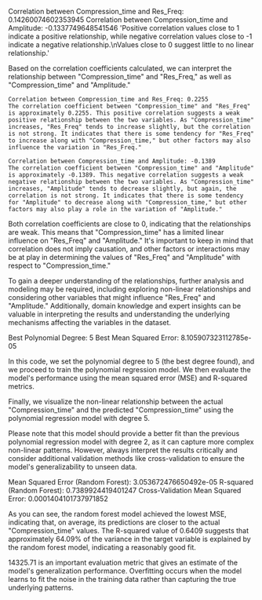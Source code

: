 
Correlation between Compression_time and Res_Freq: 0.14260074602353945
Correlation between Compression_time and Amplitude: -0.1337749648541546
'Positive correlation values close to 1 indicate a positive relationship, while negative correlation values close to -1 indicate a negative relationship.\nValues close to 0 suggest little to no linear relationship.'


Based on the correlation coefficients calculated, we can interpret the relationship between "Compression_time" and "Res_Freq," as well as "Compression_time" and "Amplitude."

    Correlation between Compression_time and Res_Freq: 0.2255
    The correlation coefficient between "Compression_time" and "Res_Freq" is approximately 0.2255. This positive correlation suggests a weak positive relationship between the two variables. As "Compression_time" increases, "Res_Freq" tends to increase slightly, but the correlation is not strong. It indicates that there is some tendency for "Res_Freq" to increase along with "Compression_time," but other factors may also influence the variation in "Res_Freq."

    Correlation between Compression_time and Amplitude: -0.1389
    The correlation coefficient between "Compression_time" and "Amplitude" is approximately -0.1389. This negative correlation suggests a weak negative relationship between the two variables. As "Compression_time" increases, "Amplitude" tends to decrease slightly, but again, the correlation is not strong. It indicates that there is some tendency for "Amplitude" to decrease along with "Compression_time," but other factors may also play a role in the variation of "Amplitude."

Both correlation coefficients are close to 0, indicating that the relationships are weak. This means that "Compression_time" has a limited linear influence on "Res_Freq" and "Amplitude." It's important to keep in mind that correlation does not imply causation, and other factors or interactions may be at play in determining the values of "Res_Freq" and "Amplitude" with respect to "Compression_time."

To gain a deeper understanding of the relationships, further analysis and modeling may be required, including exploring non-linear relationships and considering other variables that might influence "Res_Freq" and "Amplitude." Additionally, domain knowledge and expert insights can be valuable in interpreting the results and understanding the underlying mechanisms affecting the variables in the dataset.





Best Polynomial Degree: 5
Best Mean Squared Error: 8.105907323112785e-05



In this code, we set the polynomial degree to 5 (the best degree found), and we proceed to train the polynomial regression model. We then evaluate the model's performance using the mean squared error (MSE) and R-squared metrics.

Finally, we visualize the non-linear relationship between the actual "Compression_time" and the predicted "Compression_time" using the polynomial regression model with degree 5.

Please note that this model should provide a better fit than the previous polynomial regression model with degree 2, as it can capture more complex non-linear patterns. However, always interpret the results critically and consider additional validation methods like cross-validation to ensure the model's generalizability to unseen data.



Mean Squared Error (Random Forest): 3.053672476650492e-05
R-squared (Random Forest): 0.7389924419401247
Cross-Validation Mean Squared Error: 0.0001404101737971852

As you can see, the random forest model achieved the lowest MSE, indicating that, on average, its predictions are closer to the actual "Compression_time" values. The R-squared value of 0.6409 suggests that approximately 64.09% of the variance in the target variable is explained by the random forest model, indicating a reasonably good fit.

 14325.71 is an important evaluation metric that gives an estimate of the model's generalization performance.
Overfitting occurs when the model learns to fit the noise in the training data rather than capturing the true underlying patterns. 